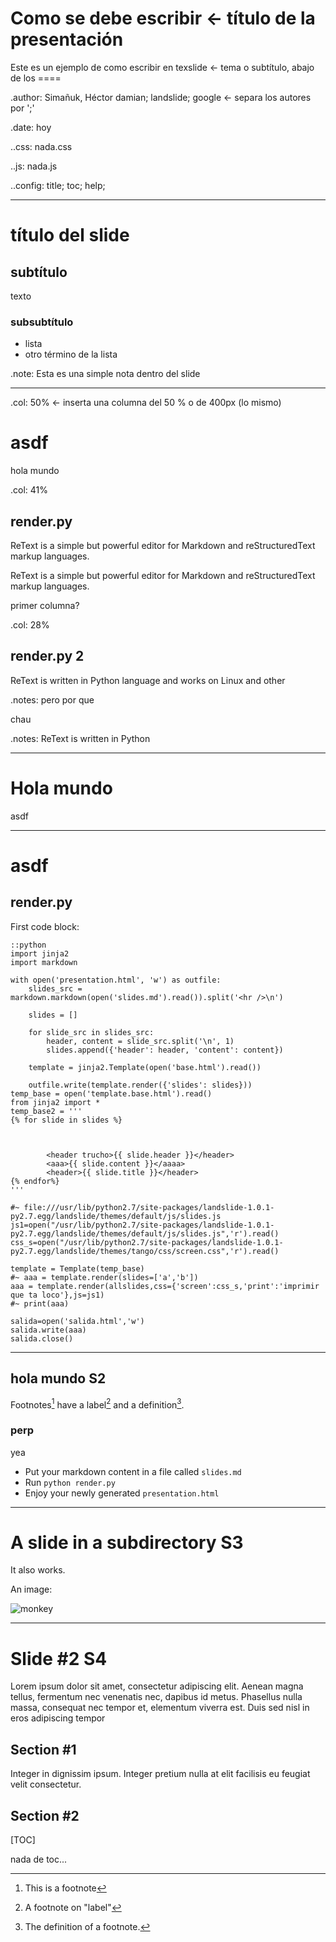 Como se debe escribir 													<- título de la presentación
=====================		
Este es un ejemplo de como escribir en texslide							<- tema o subtítulo, abajo de los ====

.author: Simañuk, Héctor damian; landslide; google						<- separa los autores por ';'

.date: hoy

..css: nada.css

..js: nada.js

..config: title; toc; help; 


-----

# título del slide

## subtítulo

texto

### subsubtítulo

- lista 
- otro término de la lista

.note: Esta es una simple nota dentro del slide


----- 

.col: 50%									<- inserta una columna del 50 % o de 400px (lo mismo)





# asdf

hola mundo

.col: 41%

render.py
---------

ReText is a simple but powerful editor for Markdown and reStructuredText markup
languages. 

ReText is a simple but powerful editor for Markdown and reStructuredText markup
languages. 

primer columna?

.col: 28%

render.py 2
---------

ReText is written in Python language and works on Linux and other


.notes: pero por que



</div>


chau

.notes: ReText is written in Python



-----



Hola mundo
=========


asdf



------



asdf
=====


render.py
---------

First code block:

    ::python
    import jinja2
    import markdown

    with open('presentation.html', 'w') as outfile:
        slides_src = markdown.markdown(open('slides.md').read()).split('<hr />\n')

        slides = []

        for slide_src in slides_src:
            header, content = slide_src.split('\n', 1)
            slides.append({'header': header, 'content': content})

        template = jinja2.Template(open('base.html').read())

        outfile.write(template.render({'slides': slides}))
	temp_base = open('template.base.html').read()
	from jinja2 import *
	temp_base2 = '''
	{% for slide in slides %}



			<header trucho>{{ slide.header }}</header>
			<aaa>{{ slide.content }}</aaaa>
			<header>{{ slide.title }}</header>
	{% endfor%}
	'''     

	#~ file:///usr/lib/python2.7/site-packages/landslide-1.0.1-py2.7.egg/landslide/themes/default/js/slides.js
	js1=open("/usr/lib/python2.7/site-packages/landslide-1.0.1-py2.7.egg/landslide/themes/default/js/slides.js",'r').read()
	css_s=open("/usr/lib/python2.7/site-packages/landslide-1.0.1-py2.7.egg/landslide/themes/tango/css/screen.css",'r').read()

	template = Template(temp_base)
	#~ aaa = template.render(slides=['a','b'])
	aaa = template.render(allslides,css={'screen':css_s,'print':'imprimir que ta loco'},js=js1)
	#~ print(aaa)

	salida=open('salida.html','w')
	salida.write(aaa)
	salida.close()



------




hola mundo S2 
-------------


Footnotes[^1] have a label[^label] and a definition[^!DEF].

### perp


yea

[^1]: This is a footnote
[^label]: A footnote on "label"
[^!DEF]: The definition of a footnote.

- Put your markdown content in a file called `slides.md`
- Run `python render.py`
- Enjoy your newly generated `presentation.html`    
	


------


A slide in a subdirectory S3 
=========================

It also works.

An image:

![monkey](monkey.jpg)



-------



Slide #2 S4
========

Lorem ipsum dolor sit amet, consectetur adipiscing elit. Aenean magna tellus,
fermentum nec venenatis nec, dapibus id metus. Phasellus nulla massa, consequat
nec tempor et, elementum viverra est. Duis sed nisl in eros adipiscing tempor

Section #1
----------

Integer in dignissim ipsum. Integer pretium nulla at elit facilisis eu feugiat
velit consectetur.

Section #2
----------

[TOC]

nada de toc...


